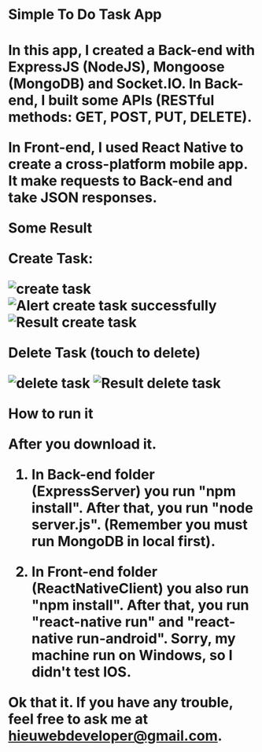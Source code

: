 <h1> Simple To Do Task App <h1>

In this app, I created a Back-end with ExpressJS (NodeJS), Mongoose (MongoDB) and Socket.IO. In Back-end, I built some APIs (RESTful methods: GET, POST, PUT, DELETE).

In Front-end, I used React Native to create a cross-platform mobile app. It make requests to Back-end and take JSON responses.

**Some Result**

Create Task:

![create task](https://github.com/hieu292/ReactNativeAndExpressDemo/blob/master/images/createTask.PNG)
![Alert create task successfully](https://github.com/hieu292/ReactNativeAndExpressDemo/blob/master/images/returnPostCreateTask.PNG)
![Result create task](https://github.com/hieu292/ReactNativeAndExpressDemo/blob/master/images/resultCreateTask.PNG)

Delete Task (touch to delete)

![delete task](https://github.com/hieu292/ReactNativeAndExpressDemo/blob/master/images/deleteTask.PNG)
![Result delete task](https://github.com/hieu292/ReactNativeAndExpressDemo/blob/master/images/resultDeleteTask.PNG)



**How to run it**

After you download it.
1. In Back-end folder (ExpressServer) you run "npm install". After that, you run "node server.js". (Remember you must run MongoDB in local first).

2. In Front-end folder (ReactNativeClient) you also run "npm install". After that, you run "react-native run" and "react-native run-android". Sorry, my machine run on Windows, so I didn't test IOS.

Ok that it. If you have any trouble, feel free to ask me at hieuwebdeveloper@gmail.com.
